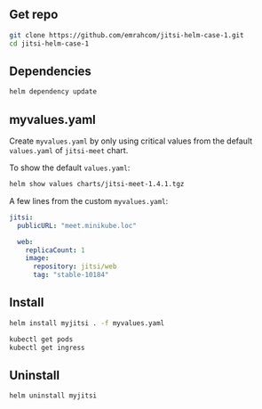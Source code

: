 ## Get repo

```bash
git clone https://github.com/emrahcom/jitsi-helm-case-1.git
cd jitsi-helm-case-1
```

## Dependencies

```bash
helm dependency update
```

## myvalues.yaml

Create `myvalues.yaml` by only using critical values from the default
`values.yaml` of `jitsi-meet` chart.

To show the default `values.yaml`:

```bash
helm show values charts/jitsi-meet-1.4.1.tgz
```

A few lines from the custom `myvalues.yaml`:

```yaml
jitsi:
  publicURL: "meet.minikube.loc"

  web:
    replicaCount: 1
    image:
      repository: jitsi/web
      tag: "stable-10184"
```

## Install

```bash
helm install myjitsi . -f myvalues.yaml

kubectl get pods
kubectl get ingress
```

## Uninstall

```bash
helm uninstall myjitsi
```
